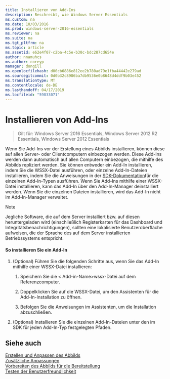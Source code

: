 ```yaml
---
title: Installieren von Add-Ins
description: Beschreibt, wie Windows Server Essentials
ms.custom: na
ms.date: 10/03/2016
ms.prod: windows-server-2016-essentials
ms.reviewer: na
ms.suite: na
ms.tgt_pltfrm: na
ms.topic: article
ms.assetid: e62e4f07-c2ba-4c5e-b30c-bdc287cd654e
author: nnamuhcs
ms.author: coreyp
manager: dongill
ms.openlocfilehash: d00cb6886e812ee2b780ad79e1fba44442e279ad
ms.sourcegitcommit: 0d0b32c8986ba7db9536e0b8648d4ddf9b03e452
ms.translationtype: MT
ms.contentlocale: de-DE
ms.lasthandoff: 04/17/2019
ms.locfileid: "59833071"
---
```

# <a name="install-add-ins"></a>Installieren von Add-Ins

>Gilt für: Windows Server 2016 Essentials, Windows Server 2012 R2 Essentials, Windows Server 2012 Essentials

Wenn Sie Add-Ins vor der Erstellung eines Abbilds installieren, können diese auf allen Server- oder Clientcomputern einbezogen werden. Diese Add-Ins werden dann automatisch auf allen Computern einbezogen, die mithilfe des Abbilds repliziert werden. Sie können entweder ein Add-In installieren, indem Sie die WSSX-Datei ausführen, oder einzelne Add-In-Dateien installieren, indem Sie die Anweisungen in der [SDK-Dokumentation](https://go.microsoft.com/fwlink/?LinkID=248648)für die einzelnen Add-In-Typen ausführen. Wenn Sie Add-Ins mithilfe einer WSSX-Datei installieren, kann das Add-In über den Add-In-Manager deinstalliert werden. Wenn Sie die einzelnen Dateien installieren, wird das Add-In nicht im Add-In-Manager verwaltet.  
  
> [!NOTE]
>  Jegliche Software, die auf dem Server installiert bzw. auf diesen heruntergeladen wird (einschließlich Registerkarten für das Dashboard und Integritätsbenachrichtigungen), sollten eine lokalisierte Benutzeroberfläche aufweisen, die der Sprache des auf dem Server installierten Betriebssystems entspricht.  
  
#### <a name="to-install-an-add-in"></a>So installieren Sie ein Add-In  
  
1.  (Optional) Führen Sie die folgenden Schritte aus, wenn Sie das Add-In mithilfe einer WSSX-Datei installieren:  
  
    1.  Speichern Sie die < Add-in-Name\>wssx-Datei auf dem Referenzcomputer.  
  
    2.  Doppelklicken Sie auf die WSSX-Datei, um den Assistenten für die Add-In-Installation zu öffnen.  
  
    3.  Befolgen Sie die Anweisungen im Assistenten, um die Installation abzuschließen.  
  
2.  (Optional) Installieren Sie die einzelnen Add-In-Dateien unter den im SDK für jeden Add-In-Typ festgelegten Pfaden.  
  
## <a name="see-also"></a>Siehe auch  
 [Erstellen und Anpassen des Abbilds](Creating-and-Customizing-the-Image.md)   
 [Zusätzliche Anpassungen](Additional-Customizations.md)   
 [Vorbereiten des Abbilds für die Bereitstellung](Preparing-the-Image-for-Deployment.md)   
 [Testen der Benutzerfreundlichkeit](Testing-the-Customer-Experience.md)